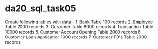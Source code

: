 # da20_sql_task05
Create following tables with data - 1. Bank Table 100 records 2. Employee Table 2000 records  3. Customer Table 8000 records 4. Transaction Table 10000 records  5. Customer Account Opening Table 2000 records 6. Customer Loan Application 1000 records 7. Customer FD's Table 2000 records.
